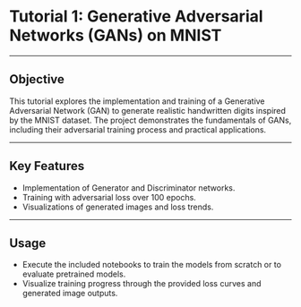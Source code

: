 # Tutorial 1: Generative Adversarial Networks (GANs) on MNIST

---

## Objective
This tutorial explores the implementation and training of a Generative Adversarial Network (GAN) to generate realistic handwritten digits inspired by the MNIST dataset. The project demonstrates the fundamentals of GANs, including their adversarial training process and practical applications.

---

## Key Features
- Implementation of Generator and Discriminator networks.
- Training with adversarial loss over 100 epochs.
- Visualizations of generated images and loss trends.

---

## Usage
- Execute the included notebooks to train the models from scratch or to evaluate pretrained models.
- Visualize training progress through the provided loss curves and generated image outputs.
